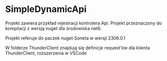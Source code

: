 # SimpleDynamicApi

Projekt zawiera przykład rejestracji kontrolera Api. Projekt przeznaczony do kompilacji z wersją nuget dla środowiska net6.

Projekt referuje do paczek nuget Soneta w wersji 2306.0.1

W folderze ThunderClient znajdują się definicje request'ów dla klienta ThunderClient, rozszerzenia w VSCode
